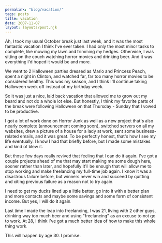 ```yaml
---
permalink: "blog/vacation/"
tags: posts
title: vacation
date: 2007-11-07
layout: layouts/post.njk
---
```


Ah, I took my usual October break just last week, and it was the most fantastic vacation I think I've ever taken. I had only the most minor tasks to complete, like mowing my lawn and trimming my hedges. Otherwise, I was sitting on the couch watching horror movies and drinking beer. And it was everything I'd hoped it would be and more.

We went to 2 Halloween parties dressed as Mario and Princess Peach, spent a night in Clinton, and watched far, far too many horror movies to be considered healthy. This was my season, and I think I'll continue taking Halloween week off instead of my birthday week. 

So it was just a nice, laid back vacation that allowed me to grow out my beard and not do a whole lot else. But honestly, I think my favorite parts of the break were following Halloween on that Thursday - Sunday that I vowed to be productive.

I got a lot of work done on Horror Junk as well as a new project that's also nearly complete (announcement coming soon), switched servers on all my websites, drew a picture of a house for a lady at work, sent some business-related emails, and it was great. To be perfectly honest, that's how I see my life eventually. I know I had that briefly before, but I made some mistakes and kind of blew it.

But those few days really revived that feeling that I can do it again. I've got a couple projects ahead of me that may start making me some dough here, sooner rather than later, and hopefully it'll be enough that will allow me to stop working and make freelancing my full-time job again. I know it was a disastrous failure before, but winners never win and succeed by quitting and citing previous failure as a reason not to try again.

I need to get my ducks lined up a little better, go into it with a better plan and more contacts and maybe some savings and some form of consistent income. But yes, I will do it again. 

Last time I made the leap into freelancing, I was 21, living with 2 other guys, drinking way too much beer and using "freelancing" as an excuse to not go to work. At 28, I think I've got a much better idea of how to make this whole thing work. 

This will happen by age 30. I promise.